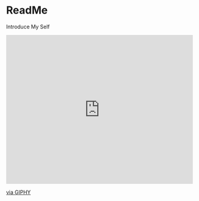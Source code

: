 # ReadMe
Introduce My Self

<div style="width:100%;height:0;padding-bottom:80%;position:relative;"><iframe src="https://giphy.com/embed/3kPDmoWdBpQPNhCnUG" width="100%" height="100%" style="position:absolute" frameBorder="0" class="giphy-embed" allowFullScreen></iframe></div><p><a href="https://giphy.com/stickers/siwaOnlineGmbH-siwa-siwi-hagenberg-3kPDmoWdBpQPNhCnUG">via GIPHY</a></p>
